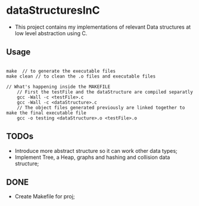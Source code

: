 # dataStructuresInC
- This project contains my implementations of relevant Data structures at low level abstraction using C.


Usage
-------

```

make  // to generate the executable files
make clean // to clean the .o files and executable files

// What's happening inside the MAKEFILE
    // First the testFile and the dataStructure are compiled separatly
    gcc -Wall -c <testFile>.c
    gcc -Wall -c <dataStructure>.c
    // The object files generated previously are linked together to make the final executable file
    gcc -o testing <dataStructure>.o <testFile>.o

```

TODOs
------
- Introduce more abstract structure so it can work other data types;
- Implement Tree, a Heap, graphs and hashing and collision data structure;

DONE
------
- Create Makefile for proj;
